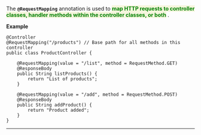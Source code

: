 
The **`@RequestMapping`** annotation is used to <span style="color:green;font-weight:bold;background:beige;">map HTTP requests to controller classes, handler methods within the controller classes, or both</span> .

**Example**

```
@Controller
@RequestMapping("/products") // Base path for all methods in this controller
public class ProductController {

    @RequestMapping(value = "/list", method = RequestMethod.GET)
    @ResponseBody
    public String listProducts() {
        return "List of products";
    }

    @RequestMapping(value = "/add", method = RequestMethod.POST)
    @ResponseBody
    public String addProduct() {
        return "Product added";
    }
}
```

---

